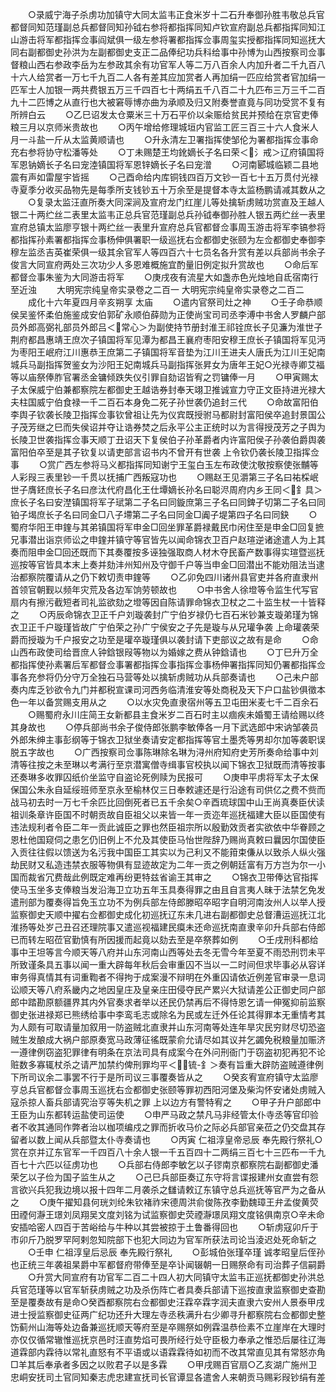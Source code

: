 <!-- { "loadSidebar": true } -->
　　○录威宁海子杀虏功加镇守大同太监韦正食米岁十二石升奉御孙胜韦敬总兵官都督同知范瑾副总兵都督同知孙钺右参将都指挥同知卢钦宣府副总兵都指挥同知江山游击将军都指挥佥事阎斌俱一级左参将署都指挥佥事周玺实授都指挥同知巡抚大同右副都御史孙洪为左副都御史支正二品俸纪功兵科给事中孙博为山西按察司佥事督粮山西右参政李岳为左参政其余有功官军人等二万八百余人内加升者二千九百八十六人给赏者一万七千九百二人各有差其应加赏者人再加绢一匹应给赏者官加绢一匹军士人加银一两共费银五万三千四百七十两绢五千八百二十九匹布三万三千二百九十二匹博之从直行也大被窘辱博亦曲为承顺及归又附奏誉直竟与同功受赏不复有所辨白云
　　○乙巳诏发太仓粟米三十万石平价以籴赈给贫民并预给在京官吏俸粮三月以京师米贵故也
　　○丙午增给修理城垣内官监工匠三百三十六人食米人月一斗盐一斤从太监黄顺请也
　　○升永清左卫署指挥使邹伦为署都指挥佥事命充右参将协守松潘等处
　　○丁未赐楚王均鈋嫡长子名曰荣＜氵戒＞辽府镇国将军恩钠嫡长子名曰宠淕镇国将军恩锌嫡长子名曰宠潧
　　○河南郾城临颖二县地震有声如雷屋宇皆摇
　　○己酉命给内库铜钱四百万文钞一百七十五万贯付光禄寺夏季分收买品物先是每季所支钱钞五十万余至是提督本寺太监杨鹏请减其数从之
　　○复录太监汪直所奏大同深涧及宣府龙门红崖儿等处擒斩虏贼功赏直及王越人银二十两纻丝二表里太监韦正总兵官范瑾副总兵孙钺奉御孙胜人银五两纻丝一表里宣府总镇太监廖亨银十两纻丝一表里升宣府总兵官都督佥事周玉游击将军李镐参将都指挥孙素署都指挥佥事杨伸俱署职一级巡抚右佥都御史张颐为左佥都御史奉御李穆左监丞吉英崔荣俱一级其余官军人等四百六十七员名各升赏有差以兵部尚书余子俊言大同宣府两处三次功少人多恩难概施宜酌量旧例定拟升赏故也
　　○命后军都督佥事朱鉴为大同游击将军
　　○庚戌夜有流星大如盏赤色光烛地自氐宿南行至近浊
　　大明宪宗纯皇帝实录卷之二百一
大明宪宗纯皇帝实录卷之二百二
　　成化十六年夏四月辛亥朔享  太庙
　　○遣内官祭司灶之神
　　○壬子命恭顺侯吴鉴怀柔伯施鉴成安伯郭矿永顺伯薛勋为正使尚宝司司丞李溥中书舍人罗麟户部员外郎高弼礼部员外郎吕＜常心＞为副使持节册封淮王祁铨庶长子见濂为淮世子荆府都昌惠靖王庶次子镇国将军见潭为都昌王襄府枣阳安穆王庶长子镇国将军见沔为枣阳王岷府江川惠恭王庶第二子镇国将军音垫为江川王进夫人唐氏为江川王妃南城兵马副指挥贺鉴女为沙阳王妃南城兵马副指挥张昇女为唐年王妃○光禄寺卿艾福等以庙祭俸胙官署丞金镛倾跌失仪引罪自劾诏皆宥之罚镛俸一月
　　○甲寅赐太子太保威宁伯兼都察院左都御史王越诰券封奉天翊卫推诚宣力守正文臣持进光禄大夫柱国威宁伯食禄一千二百石本身免二死子孙世袭仍追封三代
　　○命故富阳伯李舆子钦袭长陵卫指挥佥事钦曾祖让先为仪宾既授驸马都尉封富阳侯卒追封景国公子茂芳继之巳而失侯诏并夺让诰券焚之后永平公主正统时以为言得授茂芳之子舆为长陵卫世袭指挥佥事天顺丁丑诏天下复侯伯子孙革爵者内许富阳侯子孙袭伯爵舆袭富阳伯卒至是其子钦复以请吏部言诏书内不曾开有世袭  上令钦仍袭长陵卫指挥佥事
　　○赏广西左参将马义都指挥同知谢宁王玺白玉左布政使沈敬按察使张黼等人彩叚三表里钞一千贯以抚捕广西叛寇功也
　　○赐赵王见灂第三子名曰祐棌岷世子膺鉟庶长子名曰彦汰代府昌化王仕墰嫡长孙名曰聪浕周府内乡王同＜釒具＞庶长子名曰安漜镇国将军子珷第二子名曰同鏇庶第三子名曰同錍子切第二子名曰同铂子堨庶长子名曰同金□八子墆第二子名曰同金□阗子堤第四子名曰同鈌
　　○蜀府华阳王申鍷与其弟镇国将军申金□回坐罪革爵禄戴民巾闲住至是申金□回复摭兄事潜出诣京师讼之申鍷并镇守等官皆先以闻命锦衣卫百户赵瑄逆诸途遣人为上其奏而阻申金□回还既而下其奏覆按多诬独强取商人材木夺民畜产数事得实瑄暨巡抚巡按等官皆具本末上奏并劾沣州知州及守御千户等当申金□回潜出不能劝阻法当逮治都察院覆请从之仍下敕切责申鍷等
　　○乙卯免四川诸州县官吏并各府直隶州首领官朝觐以频年灾荒及各边军饷劳顿故也
　　○中书舍人徐墱等令监生代写官扇内有擦污截短者司礼监欲劾之墱等因自陈请罪命锦衣卫杖之二十监生杖一十皆释之
　　○丙辰命锦衣卫正千户刘璇袭封广宁伯岁禄仍七百石米钞兼支璇弟瑾为锦衣卫正千户璇瑾皆故广宁伯荣之孙广宁侯安之子先是璇与从兄瓘争袭  上命瓘袭荣爵而授璇为千户报安之功至是瓘卒璇瑾俱以袭封请下吏部议之故有是命
　　○命山西布政使司给晋庶人钟鋡银叚等物以为婚嫁之费从钟鋡请也
　　○丁巳升万全都指挥使孙素署后军都督佥事署都指挥佥事指挥佥事杨伸署指挥同知仍署都指挥佥事各充参将仍分守万全独石马营等处以擒斩虏贼功从兵部奏请也
　　○己未户部奏内库乏钞欲令九门并都税宣课司河西务临清淮安等处商税及天下户口盐钞俱徵本色一年以备赏赐支用从之
　　○以水灾免直隶宿州等五卫屯田米麦七千二百余石
　　○赐蜀府永川庄简王女新都县主食米岁二百石时主以痼疾未婚蜀王请给赐以终其身故也
　　○停兵部尚书余子俊侍郎张鹏李敏俸各一月下武选郎中宋讷邹袭员外郎朱绅主事彭纲等于锦衣卫狱坐奏请安定都指挥等官土墨秃等男却尔加等袭职误脱五字故也
　　○广西按察司佥事陈琳除名琳为浔州府知府史芳所奏命给事中刘清等往按之未至琳以考满行至京潜寓僧寺缉事官校执以闻下锦衣卫狱既而清等按事还奏琳多收罪囚纸价坐监守自盗论死例赎为民报可
　　○庚申平虏将军太子太保保国公朱永自延绥班师至京永至榆林仅三日奉敕遽还是行沿途有司供亿之费不赀而战马初去时一万七千余匹比回倒死者已五千余矣○辛酉琉球国中山王尚真奏臣伏读  祖训条章许臣国不时朝贡故自臣祖父以来皆一年一贡迩年巡抚福建大臣以臣国使有违法规利者令臣二年一贡此诚臣之罪也然臣祖宗所以殷勤效贡者实欲依中华眷顾之恩杜他国窥伺之患乞仍旧例上不允及其使臣马怡世陛辞乃赐尚真敕曰曩因尔国使臣入贡往往假以馈送为名污我中国臣工其实以为己利又不能箝束傔从以致杀人纵火强劫民财又私造违禁衣服等物俱有显迹故定为二年一贡之例朝廷富有万方岂为尔一小国而裁省冗费哉此例既定难再纷更特兹省谕王其审之
　　○锦衣卫带俸达官指挥使马玉坐多支俸粮当发沿海卫立功五年玉具奏得罪之由且自言夷人昧于法禁乞免发遣刑部为覆奏得旨免玉立功不为例兵部左侍郎滕昭卒昭字自明河南汝州人以举人授监察御史天顺中擢右佥都御史成化初巡抚辽东未几进右副都御史总督漕运巡抚江北淮扬等处岁己丑召还理院事又遣巡视福建民瘼未还命巡抚南直隶辛卯升兵部右侍郎已而转左昭莅官勤慎有所因援而起竟以劾去至是卒祭葬如例
　　○壬戌刑科都给事中王坦等言今顺天等八府并山东河南山西等处去冬无雪今年至夏不雨恐刑罚未平所致谨条具五事以闻一重大辟每年秋后会审重囚不当以一二时间但求毕事必从容详审务得真情其有词重鞫者不得拘于成案漫不辩明在外重囚请依近例差官审录一息词讼顺天等八府系畿内之地因皇庄及皇亲庄田侵夺民产累兴大狱请差公正御史同户部郎中踏勘原额疆界其内外官奏求者举以还民仍禁再后不得恃恩乞请一伸冤抑前监察御史张进禄郑已熊绣给事中李鸾毛志或除名为民或左迁外任论其得罪本无重情考其为人颇有可取请量加叙用一防盗贼北直隶并山东河南等处连年旱灾民穷财尽切恐盗贼生发酿成大祸户部原奏宽马政薄征徭既蒙俞允请尽如其议并乞蠲免税粮量加赈济一遵律例窃盗犯罪律有明条在京法司具有成案今在外问刑衙门于窃盗初犯再犯不论赃数多寡辄杖杀之请严加禁约俾刑罪均平＜锍-釒＞奏有旨重大辟防盗贼遵律例下所司议余二事罢不行于是所司议三事覆奏皆从之
　　○癸亥宥宣府镇守太监廖亨总兵官都督佥事周玉巡抚右佥都御史张颐等罪初西阳河堡及柴沟怀安诸处虏贼入寇杀掠人畜兵部请究治亨等失机之罪  上以边方有警特宥之
　　○甲子升户部郎中王臣为山东都转运盐使司运使
　　○申严马政之禁凡马非经管太仆寺丞等官印验者不收其通同作弊者治以枷项编戍之罪而折收马价之际必兵部官亲莅之仍交盘其存留者以数上闻从兵部暨太仆寺奏请也
　　○丙寅  仁祖淳皇帝忌辰  奉先殿行祭礼○赏在京并辽东官军一千四百八十余人银一千五百四十二两绢三百七十三匹布一千九百七十六匹以征虏功也
　　○兵部右侍郎李敏乞以子镠南京都察院右副都御史潘荣乞以子俭为国子监生从之
　　○己巳兵部臣奏辽东守将言谍报建州女直尝有怨言欲兴兵犯我边境以报十四年二月袭杀之讎请敕辽东镇守总兵巡抚等官严为之备从之
　　○庚午擢知县何珖刘纶朱钦褚祚宋德周洪俞俊陈孜李勤魏璋王弁孟俊黄荧田禋何瀞王璟刘凤翔吴文度刘铭为试监察御史荧禋瀞璟凤翔文度铭俱南京○辛未命安插哈密人四百于苦峪给与牛种以其尝被掠于土鲁番得回也
　　○斩虏寇卯斤于市卯斤乃脱罗罕阿剌忽知院部下也犯大同边为官军所获法司论当淩迟处死命斩之
　　○壬申  仁祖淳皇后忌辰  奉先殿行祭礼
　　○彭城伯张瑾卒瑾  诚孝昭皇后侄孙也正统三年袭祖杲爵中军都督府带俸至是卒讣闻辍朝一日赐祭命有司治葬子信嗣爵
　　○升赏大同宣府有功官军二百二十四人初大同镇守太监韦正巡抚都御史孙洪总兵官范瑾等以官军斩获虏贼之功及杀伤阵亡者具奏兵部请下巡按直隶监察御史查勘至是覆奏故有是命○癸酉都察院右佥都御史汪霖卒霖字润夫直隶六安州人景泰甲戌进士授监察御史征两广纪功还升大理左寺丞秩满升右少卿寻升都察院右佥都御史整饬蓟州山海等处边备兼巡抚顺天等府至是卒赐祭如例霖温恭俭素不立崖岸在大理时亦仅仅循常辙惟巡抚京邑时汪直势焰可畏所经行处守臣极力奉承之惟恐后屡往辽海道霖部内霖待以常礼直怒有不平语或以语霖霖待如初而不改其常直见其有常怒亦角□羊其后奉承者多因之以败君子以是多霖
　　○甲戌赐百官扇○乙亥湖广施州卫忠峒安抚司土官同知秦志虎忠建宣抚司长官谭显各遣舍人来朝贡马赐彩叚钞绢有差
